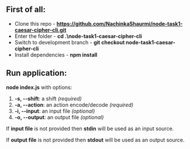 ## First of all:

  - Clone this repo - **https://github.com/NachinkaShaurmi/node-task1-caesar-cipher-cli.git**
  - Enter the folder - **cd .\node-task1-caesar-cipher-cli** 
  - Switch to development branch - **git checkout node-task1-caesar-cipher-cli** 
  - Install dependencies - **npm install**
## Run application:

**node index.js** with options:

1.  **-s, --shift**: a shift *(required)*
2.  **-a, --action**: an action encode/decode *(required)*
3.  **-i, --input**: an input file *(optional)*
4.  **-o, --output**: an output file *(optional)*

If **input file** is not provided then **stdin** will be used as an input source.

If **output file** is not provided then **stdout** will be used as an output source.
